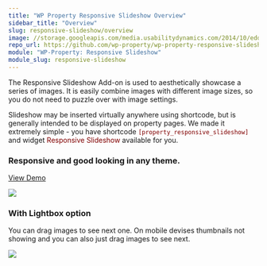 ```yaml
---
title: "WP Property Responsive Slideshow Overview"
sidebar_title: "Overview"
slug: responsive-slideshow/overview
image: //storage.googleapis.com/media.usabilitydynamics.com/2014/10/edd3396b-wpproperty-extension-slideshow-icon-300x300.png
repo_url: https://github.com/wp-property/wp-property-responsive-slideshow
module: "WP-Property: Responsive Slideshow"
module_slug: responsive-slideshow
---
```


The Responsive Slideshow Add-on is used to aesthetically showcase a series of images. It is easily combine images with different image sizes, so you do not need to puzzle over with image settings.

Slideshow may be inserted virtually anywhere using shortcode, but is generally intended to be displayed on property pages. We made it extremely simple - you have shortcode <span style="color: #800000;">`[property_responsive_slideshow]`</span> and widget <span style="color: #800000;">Responsive Slideshow</span> available for you.

### Responsive and good looking in any theme. 

[View Demo](https://demo.usabilitydynamics.com/avalon/properties/rent-apartment-in-pittsboro/)

![](https://storage.googleapis.com/media.usabilitydynamics.com/2016/02/c437ee17-resposiveslideshow.jpg)

### With Lightbox option

You can drag images to see next one. On mobile devises thumbnails not showing and you can also just drag images to see next.

![](https://storage.googleapis.com/media.usabilitydynamics.com/2016/02/357d0a11-lightbox.jpg)
